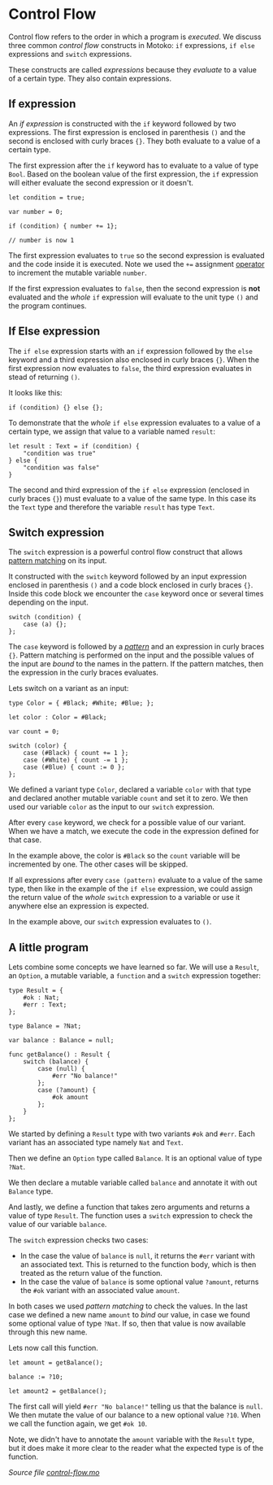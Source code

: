 # Control Flow

Control flow refers to the order in which a program is *executed*. We discuss three common *control flow* constructs in Motoko: `if` expressions, `if else` expressions and `switch` expressions. 

These constructs are called *expressions* because they *evaluate* to a value of a certain type. They also contain expressions. 

## If expression

An *if expression* is constructed with the `if` keyword followed by two expressions. The first expression is enclosed in parenthesis `()` and the second is enclosed with curly braces `{}`. They both evaluate to a value of a certain type.

The first expression after the `if` keyword has to evaluate to a value of type `Bool`. Based on the boolean value of the first expression, the `if` expression will either evaluate the second expression or it doesn't.  

```motoko
let condition = true;

var number = 0;

if (condition) { number += 1};

// number is now 1
```

The first expression evaluates to `true` so the second expression is evaluated and the code inside it is executed. Note we used the `+=` assignment [operator](operators.html) to increment the mutable variable `number`. 

If the first expression evaluates to `false`, then the second expression is **not** evaluated and the *whole* `if` expression will evaluate to the unit type `()` and the program continues.

## If Else expression

The `if else` expression starts with an `if` expression followed by the `else` keyword and a third expression also enclosed in curly braces `{}`. When the first expression now evaluates to `false`, the third expression evaluates in stead of returning `()`. 

It looks like this:

```motoko
if (condition) {} else {};
```

To demonstrate that the *whole* `if else` expression evaluates to a value of a certain type, we assign that value to a variable named `result`:

```motoko
let result : Text = if (condition) {
    "condition was true"
} else {
    "condition was false"
}
```

The second and third expression of the `if else` expression (enclosed in curly braces `{}`) must evaluate to a value of the same type. In this case its the `Text` type and therefore the variable `result` has type `Text`.  

## Switch expression

The `switch` expression is a powerful control flow construct that allows [pattern matching](pattern-matching.html) on its input. 

It constructed with the `switch` keyword followed by an input expression enclosed in parenthesis `()` and a code block enclosed in curly braces `{}`. Inside this code block we encounter the `case` keyword once or several times depending on the input. 

```motoko
switch (condition) {
    case (a) {};
};
```

The `case` keyword is followed by a *[pattern](pattern-matching.html)* and an expression in curly braces `{}`. Pattern matching is performed on the input and the possible values of the input are *bound* to the names in the pattern. If the pattern matches, then the expression in the curly braces evaluates. 

Lets switch on a variant as an input:

```motoko
type Color = { #Black; #White; #Blue; };

let color : Color = #Black;

var count = 0;

switch (color) {
    case (#Black) { count += 1 };
    case (#White) { count -= 1 };
    case (#Blue) { count := 0 };
};
```

We defined a variant type `Color`, declared a variable `color` with that type and declared another mutable variable `count` and set it to zero. We then used our variable `color` as the input to our `switch` expression.

After every `case` keyword, we check for a possible value of our variant. When we have a match, we execute the code in the expression defined for that case.

In the example above, the color is `#Black` so the `count` variable will be incremented by one. The other cases will be skipped. 

If all expressions after every `case (pattern)` evaluate to a value of the same type, then like in the example of the `if else` expression, we could assign the return value of the *whole* `switch` expression to a variable or use it anywhere else an expression is expected.

In the example above, our `switch` expression evaluates to `()`.

## A little program

Lets combine some concepts we have learned so far. We will use a `Result`, an `Option`, a mutable variable, a `function` and a `switch` expression together:

```motoko
type Result = {
    #ok : Nat;
    #err : Text;
};

type Balance = ?Nat;

var balance : Balance = null;

func getBalance() : Result {
    switch (balance) {
        case (null) {
            #err "No balance!"
        };
        case (?amount) {
            #ok amount
        };
    }
};
```

We started by defining a `Result` type with two variants `#ok` and `#err`. Each variant has an associated type namely `Nat` and `Text`. 

Then we define an `Option` type called `Balance`. It is an optional value of type `?Nat`.

We then declare a mutable variable called `balance` and annotate it with out `Balance` type.

And lastly, we define a function that takes zero arguments and returns a value of type `Result`. The function uses a `switch` expression to check the value of our variable `balance`.

The `switch` expression checks two cases: 
- In the case the value of `balance` is `null`, it returns the `#err` variant with an associated text. This is returned to the function body, which is then treated as the return value of the function. 
- In the case the value of `balance` is some optional value `?amount`, returns the `#ok` variant with an associated value `amount`.

In both cases we used *pattern matching* to check the values. In the last case we defined a new name `amount` to *bind* our value, in case we found some optional value of type `?Nat`. If so, then that value is now available through this new name. 

Lets now call this function.


```motoko
let amount = getBalance();

balance := ?10;

let amount2 = getBalance();
```

The first call will yield `#err "No balance!"` telling us that the balance is `null`. We then mutate the value of our balance to a new optional value `?10`. When we call the function again, we get `#ok 10`. 

Note, we didn't have to annotate the `amount` variable with the `Result` type, but it does make it more clear to the reader what the expected type is of the function. 

*Source file [control-flow.mo](control-flow.mo)*